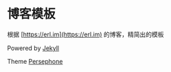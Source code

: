 # 博客模板  

根据 [https://erl.im](https://erl.im) 的博客，精简出的模板

Powered by [Jekyll](https://jekyllrb.com/)

Theme [Persephone](https://github.com/erlzhang/jekyll-theme-persephone)
